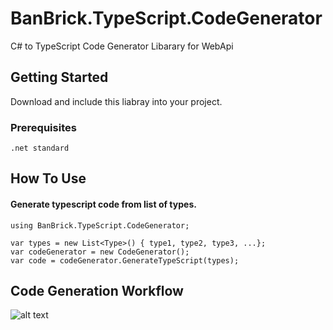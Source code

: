 # BanBrick.TypeScript.CodeGenerator
C# to TypeScript Code Generator Libarary for WebApi

## Getting Started

Download and include this liabray into your project.

### Prerequisites

```
.net standard
```


## How To Use

#### Generate typescript code from list of types.

```
using BanBrick.TypeScript.CodeGenerator;

var types = new List<Type>() { type1, type2, type3, ...};
var codeGenerator = new CodeGenerator();
var code = codeGenerator.GenerateTypeScript(types);
```


## Code Generation Workflow
![alt text](https://lh4.googleusercontent.com/nW5XfHU2ipmW3dwoTDPQQrnpVKLxcdEn-JefF6HMqGmFFw_pc-4nPYghOapX20JiOgM6El5ZNojzLqnbZvZz=w1918-h974-rw)
